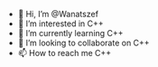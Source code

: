 - 👋 Hi, I’m @Wanatszef
- 👀 I’m interested in C++
- 🌱 I’m currently learning C++
- 💞️ I’m looking to collaborate on C++
- 📫 How to reach me C++

<!---
Wanatszef/Wanatszef is a ✨ special ✨ repository because its `README.md` (this file) appears on your GitHub profile.
You can click the Preview link to take a look at your changes.
--->
